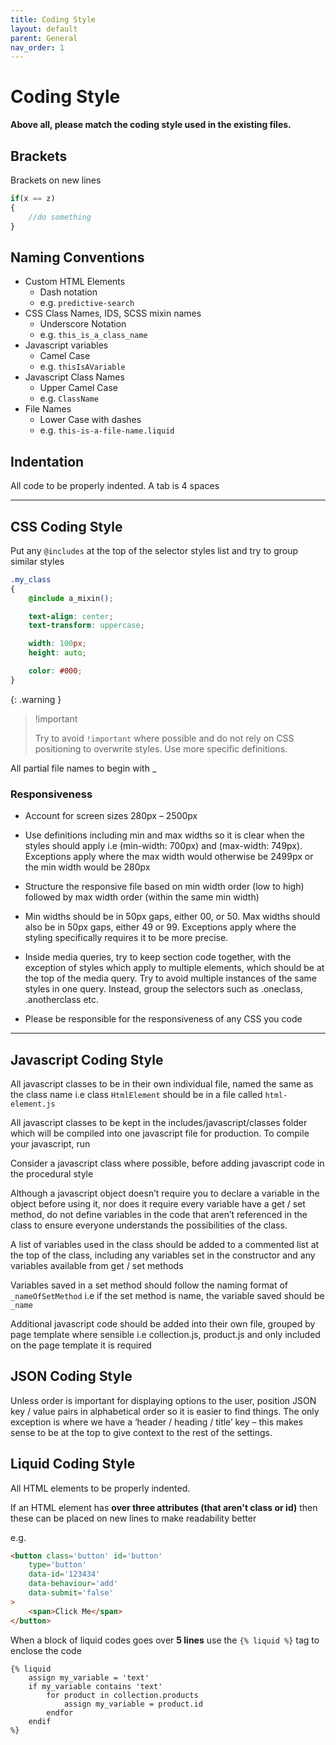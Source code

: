 ```yaml
---
title: Coding Style
layout: default
parent: General
nav_order: 1
---
```


# Coding Style

**Above all, please match the coding style used in the existing files.**

## Brackets

Brackets on new lines

```js
if(x == z)
{
    //do something
}
```

## Naming Conventions

- Custom HTML Elements
    - Dash notation
    - e.g. `predictive-search`
- CSS Class Names, IDS, SCSS mixin names
    - Underscore Notation
    - e.g. `this_is_a_class_name`
- Javascript variables
    - Camel Case
    - e.g. `thisIsAVariable`
- Javascript Class Names
    - Upper Camel Case
    - e.g. `ClassName`
- File Names
    - Lower Case with dashes
    - e.g. `this-is-a-file-name.liquid`


## Indentation

All code to be properly indented. A tab is 4 spaces

---

## CSS Coding Style

Put any `@includes` at the top of the selector styles list and try to group similar styles

```css
.my_class
{
    @include a_mixin();

    text-align: center;
    text-transform: uppercase;

    width: 100px;
    height: auto;

    color: #000;
}

```

{: .warning }
> !important
>
> Try to avoid `!important` where possible and do not rely on CSS positioning to overwrite styles. Use more specific definitions.

All partial file names to begin with _ 

### Responsiveness

- Account for screen sizes 280px – 2500px 

- Use definitions including min and max widths so it is clear when the styles should apply i.e (min-width: 700px) and (max-width: 749px). Exceptions apply where the max width would otherwise be 2499px or the min width would be 280px

- Structure the responsive file based on min width order (low to high) followed by max width order (within the same min width) 

- Min widths should be in 50px gaps, either 00, or 50. Max widths should also be in 50px gaps, either 49 or 99. Exceptions apply where the styling specifically requires it to be more precise. 

- Inside media queries, try to keep section code together, with the exception of styles which apply to multiple elements, which should be at the top of the media query. Try to avoid multiple instances of the same styles in one query. Instead, group the selectors such as .oneclass, .anotherclass etc. 

- Please be responsible for the responsiveness of any CSS you code

---

## Javascript Coding Style

All javascript classes to be in their own individual file, named the same as the class name i.e class `HtmlElement` should be in a file called `html-element.js`

All javascript classes to be kept in the includes/javascript/classes folder which will be compiled into one javascript file for production. To compile your javascript, run

Consider a javascript class where possible, before adding javascript code in the procedural style

Although a javascript object doesn’t require you to declare a variable in the object before using it, nor does it require every variable have a get / set method, do not define variables in the code that aren’t referenced in the class to ensure everyone understands the possibilities of the class. 

A list of variables used in the class should be added to a commented list at the top of the class, including any variables set in the constructor and any variables available from get / set methods

Variables saved in a set method should follow the naming format of `_nameOfSetMethod` i.e if the set method is name, the variable saved should be `_name`

Additional javascript code should be added into their own file, grouped by page template where sensible i.e collection.js, product.js and only included on the page template it is required

## JSON Coding Style

Unless order is important for displaying options to the user, position JSON key / value pairs in alphabetical order so it is easier to find things. The only exception is where we have a ‘header / heading / title’ key – this makes sense to be at the top to give context to the rest of the settings. 

## Liquid Coding Style

All HTML elements to be properly indented.

If an HTML element has **over three attributes (that aren't class or id)** then these can be placed on new lines to make readability better

e.g.

```html
<button class='button' id='button'
    type='button'
    data-id='123434'
    data-behaviour='add'
    data-submit='false'
>
    <span>Click Me</span>
</button>
```

When a block of liquid codes goes over **5 lines** use the `{% liquid %}` tag to enclose the code

```
{% liquid
    assign my_variable = 'text'
    if my_variable contains 'text'
        for product in collection.products
            assign my_variable = product.id
        endfor
    endif
%}
```

